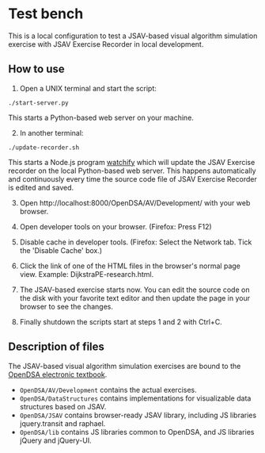 # Test bench

This is a local configuration to test a JSAV-based visual algorithm simulation
exercise with JSAV Exercise Recorder in local development.

## How to use

1. Open a UNIX terminal and start the script:

```
./start-server.py
```

This starts a Python-based web server on your machine.

2. In another terminal:

```
./update-recorder.sh
```

This starts a Node.js program [watchify](https://www.npmjs.com/package/watchify)
which will update the JSAV Exercise recorder on the local Python-based web
server. This happens automatically and continuously every time the source code
file of JSAV Exercise Recorder is edited and saved.

3. Open http://localhost:8000/OpenDSA/AV/Development/ with your web browser.

4. Open developer tools on your browser.
   (Firefox: Press F12)

5. Disable cache in developer tools.
   (Firefox: Select the Network tab. Tick the 'Disable Cache' box.)

6. Click the link of one of the HTML files in the browser's normal page view.
   Example: DijkstraPE-research.html.

7. The JSAV-based exercise starts now. You can edit the source code on the
   disk with your favorite text editor and then update the page in your
   browser to see the changes.

8. Finally shutdown the scripts start at steps 1 and 2 with Ctrl+C.

## Description of files

The JSAV-based visual algorithm simulation exercises are bound to the
[OpenDSA electronic textbook](https://opendsa-server.cs.vt.edu/).

- `OpenDSA/AV/Development` contains the actual exercises.
- `OpenDSA/DataStructures` contains implementations for visualizable data
  structures based on JSAV.
- `OpenDSA/JSAV` contains browser-ready JSAV library, including JS libraries
   jquery.transit and raphael.
- `OpenDSA/lib` contains JS libraries common to OpenDSA, and JS libraries
   jQuery and jQuery-UI.
